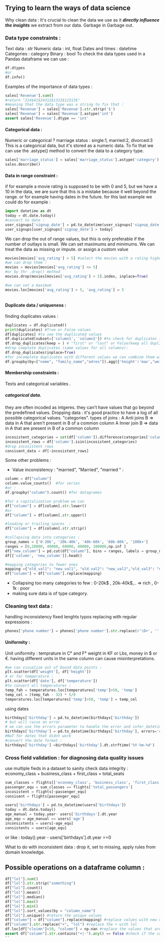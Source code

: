 ## Trying to learn the ways of data science

Why clean data :
It's crucial to clean the data we use as it **_directly influence the insights_** we extract from our data.
Garbage in Garbage out.

### Data type constraints :
Text data : str
Numeric data : int, float
Dates and times : datetime
Categories : category
Binary : bool
To check the data types used in a Pandas dataframe we can use :
```python
df.dtypes
#or
df.info()
```
Examples of the importance of data types :
```python
sales['Revenue'].sum()
#return "214$41$24312$1313$12313$"
#meaning that the data type was a string to fix that :
sales['Revenue'] = sales['Revenue'].str.strip('$')
sales['Revenue'] = sales['Revenue'].astype('int')
assert sales['Revenue'].dtype == 'int'
```

#### Categorical data :
Numeric or categorical ? 
marriage status : single:1, married:2, divorced:3
This is a categorical data, but it's stored as a numeric data.
To fix that we can use the .astype() method to convert the data to a category type.
```python
sales['marriage_status'] = sales['marriage_status'].astype('category')
sales.describe()
```
#### Data in range constraint :
if for example a movie rating is supposed to be with 0 and 5, but we have a 10 in the data, we are sure that this is a mistake because it well beyond the range.
or for example having dates in the future.
for this last example  we could do for example :
```python
import datetime as dt
today = dt.date.today()
#convert to date : 
user_signups['signup_date'] = pd.to_datetime(user_signups['signup_date'])
user_signups[user_signups['signup_date'] > today]
```
We can drop the out of range values, but this is only preferable if the number of outlays is small.
We can set maximums and minimums.
We can treat the data as missing or impute.
or assign a custom value
```python
movies[movies['avg_rating'] > 5] #select the movies with a rating higher than 5
#we can drop them :
movies = movies[movies['avg_rating'] <= 5]
#or by thr .drop() method
movies.drop(movies[movies['avg_rating'] > 5].index, inplace=True)

#we can set a maximum
movies.loc[movies['avg_rating'] > 5, 'avg_rating'] = 5



```
#### Duplicate data / uniqueness :
finding duplicates values : 
```python
duplicates = df.duplicated()
print(duplicates) #True or False values
df[duplicates] #to see the duplicated values
df.duplicated(subset=['column1', 'column2']) #to check for duplicates in a subset of columns
df.drop_duplicates(keep = ) # "first" or "last" or False(keep all duplicates) 
#drop complete duplicates (same values for all columns):
df.drop_duplicates(inplace=True)
#for incomplete duplicates with different values we can combine them with avg : .groupby() and .agg()
df.groupby(by=["name", "family_name","adres"]).agg({'height':'max',"weight":"mean"}).reset_index()

```

#### Membership constraints :
Texts and categorical variables .
##### categorical data.
they are often incoded as intgeres. they can't have values that go beyond the predefined values.
Dropping data :
it's good practice to have a log of all possible categorical values. "categories".
types of joins : 
A Anti joins B => data in A that aren't present in B of a common column
A Inner join B => data in A that are present in B of a common column
```python
incosistent_categories = set(df['column']).difference(categories['column'])
incosistent_rows = df['column'].isin(incosistent_categories)
#drop incosistent rows 
consisent_data = df[~incosistent_rows]
```
Some other problems : 
- Value inconsistency : "married", "Married", "married " :
```python
column = df["column"]
column.value_counts()  #for series
#or :
df.groupby("column").count() #for datagrames

#for a capitalization problem we can 
df["column"] = df[column].str.lower()
#or
df["column"] = df[column].str.upper()

#leading or trailing spaces  :
df["column"] = df[column].str.strip()

#collapsing data into categories :
group_names = ['0-20k', '20k-40k', '40k-60k', '60k-80k', '100k+']
ranges = [0,20000, 40000, 60000, 80000, 100000,np.inf ]
df["new_column"] = pd.cut(df["column"], bins = ranges, labels = group_names)
df[['column', 'new_column']].head()

#mapping categories to fewer ones
mapping ={"old_val1": "new_val1", "old_val2": "new_val2","old_val3": "new_val1", "old_value4":"new_val 1"}
df["column"] = df["column"].replace(mapping)
```
- Collapsing too many categories to few : 0-20k$ , 20k-40k$,.. => rich , 0-1k : poor
- making sure data is of type category.

### Cleaning text data :
handling inconsistency
fixed lenghts
typos
replacing with regular expressions :
```python
phones['phone number'] = phones['phone number'].str.replace(r'\D+', '',regex=True)
```

#### Uniformity :
Unit uniformity :
temprature in C° and F° weight in KF or Lbs, money in $ or €. having different units in the same column can cause misinterpretations.
```python
#we can visualize out of bound data points :
plt.scatter(df['weight'], df['height'])
# or for temperature :
plt.scatter(df['date'], df['temperature'])
#to convert all temperatures :
temp_fah = temperatures.loc[temperatures['temp']>50, 'temp']
temp_cel = (temp_fah - 32) * 5/9
temperatures.loc[temperatures['temp']>50, 'temp'] = temp_cel
```
using dates 
```python
birthdays['birthday'] = pd.to_datetime(birthdays['birthday'])
# but will raise an error
# we can use the errors parameter to handle the error and infer_datetime_format to speed up the process of identifying the formats :
birthdays['birthday'] = pd.to_datetime(birthdays['birthday'], errors='coerce', infer_datetime_format=True)
#NaT for dates that didnt work
#convert the date format :
birthdays['birthday'] =birthdays['birthday'].dt.strftime('%Y-%m-%d')
```

### Cross field validation : for diagnosing data quality issues
use multiple fieds in a dataset to sanity check data integrity : 
economy_class + business_class + first_class = total_seats


```python
sum_classes = flights[['economy_class', 'business_class', 'first_class']].sum(axis=1)
passenger_equ = sum_classes == flights['total_passengers']
incosistent = flights[~passenger_equ]
consisent = flights[passenger_equ]

users['birthdays'] = pd.to_datetime(users['birthdays'])
today = dt.date.today()
age_manual = today.year- users['birthdays'].dt.year
age_equ = age_manual == users['age']
inconsistents = users[~age_equ]
consistents = users[age_equ]
```
or like :
today().year - users['birthdays'].dt.year ==0

What to do with inconsistent data :
drop it, set to missing, apply rules from domain knowledge.
## Possible operations on a dataframe column : 
```python
df["lol"].sum()
df["lol"].str.strip("something")
df["lol"].count()
df["lol"].mean()
df["lol"].median()
df["lol"].max()
df["lol"].min()
df["lol"].sort_values(by = "column_name")
df["lol"].unique() #return the unique values
df["column"] = df["column"].replace(mapping) #replace values with new ones uisng the mapping dictionary
df["column"].str.replace("+", "lol") #replace the + with lol
df.loc[df["cloimn"]<10, "column"] = np.nan #replace the values that are less than 10 with NaN
assert df["column"].str.contains("+|-").any() == False #check if the column contains + or -
``


